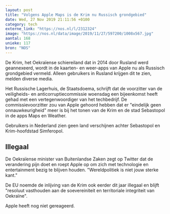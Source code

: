 ```yaml
---
layout: post
title: "Volgens Apple Maps is de Krim nu Russisch grondgebied"
date: Wed, 27 Nov 2019 21:11:56 +0100
category: tech
externe_link: "https://nos.nl/l/2312324"
image: "https://nos.nl/data/image/2019/11/27/597200/1008x567.jpg"
aantal: 168
unieke: 117
bron: "NOS"
---
```


<p>De Krim, het Oekraïense schiereiland dat in 2014 door Rusland werd geannexeerd, wordt in de kaarten- en weer-apps van Apple nu als Russisch grondgebied vermeld. Alleen gebruikers in Rusland krijgen dit te zien, melden diverse media.</p>
<p>Het Russische Lagerhuis, de Staatsdoema, schrijft dat de voorzitter van de veiligheids- en anticorruptiecommissie woensdag een bijeenkomst heeft gehad met een vertegenwoordiger van het techbedrijf. De commissievoorzitter zou van Apple gehoord hebben dat er "eindelijk geen onnauwkeurigheid" meer is bij het tonen van de Krim en de stad Sebastopol in de apps Maps en Weather.</p>
<p>Gebruikers in Nederland zien geen land verschijnen achter Sebastopol en Krim-hoofdstad Simferopol.</p>
<h2>Illegaal</h2>
<p>De Oekraïense minister van Buitenlandse Zaken zegt op Twitter dat de verandering pijn doet en roept Apple op om zich met technologie en entertainment bezig te blijven houden. "Wereldpolitiek is niet jouw sterke kant."</p>
<p>De EU noemde de inlijving van de Krim ook eerder dit jaar illegaal en blijft "resoluut vasthouden aan de soevereiniteit en territoriale integriteit van Oekraïne".</p>
<p>Apple heeft nog niet gereageerd.</p>
